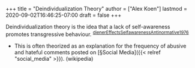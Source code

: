 +++
title = "Deindividualization Theory"
author = ["Alex Koen"]
lastmod = 2020-09-02T16:46:25-07:00
draft = false
+++

Deindividualization theory is the idea that a lack of self-awareness promotes transgressive behaviour. <sup id="7d3a5b10567b4e13521530b35732aef4"><a href="#dienerEffectsSelfawarenessAntinormative1976" title="Diener \&amp; Wallbom, Effects of Self-Awareness on Antinormative Behavior, {Journal of Research in Personality}, v(1), 107--111 (1976).">dienerEffectsSelfawarenessAntinormative1976</a></sup>

-   This is often theorized as an explanation for the frequency of abusive and hateful comments posted on [§Social Media]({{< relref "social_media" >}}). (wikipedia)
